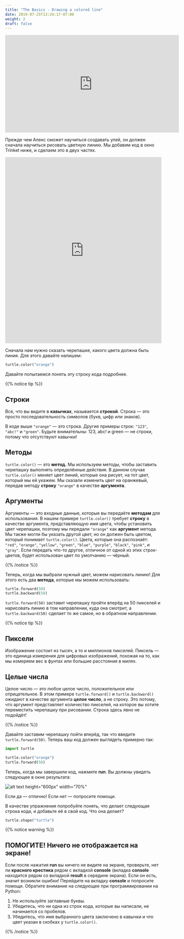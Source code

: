```yaml
---
title: "The Basics - Drawing a colored line"
date: 2019-07-25T13:24:17-07:00
weight: 2
draft: false
---
```


<p style="text-align: center;"><iframe width="560" height="315" src="https://www.youtube.com/embed/uSQGtnlot2s" frameborder="0" allow="accelerometer; autoplay; clipboard-write; encrypted-media; gyroscope; picture-in-picture" allowfullscreen></iframe></p>

Прежде чем Алекс сможет научиться создавать улей, он должен сначала научиться рисовать цветную линию. Мы добавим код в окно Trinket ниже, и сделаем это в двух частях.

<iframe src="https://trinket.io/embed/python/1363ac22be" width="100%" height="600" frameborder="0" marginwidth="0" marginheight="0" allowfullscreen></iframe>

Сначала нам нужно сказать черепашке, какого цвета должна быть линия. Для этого давайте напишем:

``` python
turtle.color("orange")
```

Давайте попытаемся понять эту строку кода подробнее.

{{% notice tip %}}

## Строки

Все, что вы видите в **кавычках**, называется **строкой**. Строка — это просто последовательность символов (букв, цифр или знаков).

В коде выше `"orange"` — это строка. Другие примеры строк: `"123"`, `"abc!"` и `"green"`. Будьте внимательны: 123, abc! и green — не строки, потому что отсутствуют кавычки!

## Методы

`turtle.color()` — это **метод.** Мы используем методы, чтобы заставить черепашку выполнять определённые действия. В данном случае `turtle.color()` меняет цвет линий, которые она рисует, на тот цвет, который мы ей укажем. Мы сказали изменить цвет на оранжевый, передав методу **строку** `"orange"` в качестве **аргумента**.

## Аргументы

Аргументы — это входные данные, которые вы передаёте **методам** для использования. В нашем примере `turtle.color()` требует **строку** в качестве аргумента, представляющую имя цвета, чтобы установить цвет черепашки, поэтому мы передали `"orange"` как **аргумент** метода. Мы также могли бы указать другой цвет, но он должен быть цветом, который понимает `turtle.color()`. Цвета, которые она распознаёт: `"red"`, `"orange"`, `"yellow"`, `"green"`, `"blue"`, `"purple"`, `"black"`, `"pink"`, и `"gray"`. Если передать что-то другое, отличное от одной из этих строк-цветов, будет использован цвет по умолчанию — чёрный.

{{% /notice %}}

Теперь, когда мы выбрали нужный цвет, можем нарисовать линию! Для этого есть два **метода**, которые мы можем использовать:

``` python
turtle.forward(50)
turtle.backward(50)
```

`turtle.forward(50)` заставит черепашку пройти вперёд на 50 пикселей и нарисовать линию в том направлении, куда она смотрит, а `turtle.backward(50)` сделает то же самое, но в обратном направлении.

{{% notice tip %}}

## Пиксели

Изображение состоит из тысяч, а то и миллионов пикселей. Пиксель — это единица измерения для цифровых изображений, похожая на то, как мы измеряем вес в фунтах или большие расстояния в милях.

## Целые числа

Целое число — это любое целое число, положительное или отрицательное. В этом примере `turtle.forward()` и `turtle.backward()` ожидают в качестве аргумента **целое число**, а не строку. Это потому, что аргумент представляет количество пикселей, на которое вы хотите переместить черепашку при рисовании. Строка здесь явно не подойдёт!

{{% /notice %}}

Давайте заставим черепашку пойти вперёд, так что введите `turtle.forward(50)`. Теперь ваш код должен выглядеть примерно так:

``` python
import turtle

turtle.color("orange")
turtle.forward(50)
```

Теперь, когда мы завершили код, нажмите **run**. Вы должны увидеть следующее в окне результата:

![alt text height="600px" width="70%"](../media/basics-trinket.png "Trinket window")

Если да — отлично! Если нет — попросите помощи.

В качестве упражнения попробуйте понять, что делает следующая строка кода, и добавьте её в свой код. Что она делает?

``` python
turtle.shape("turtle")
```

{{% notice warning %}}

## ПОМОГИТЕ! Ничего не отображается на экране!

Если после нажатия **run** вы ничего не видите на экране, проверьте, нет ли **красного крестика** рядом с вкладкой **console** (вкладка **console** находится рядом со вкладкой **result** в середине экрана). Если он есть, значит возникли ошибки! Перейдите на вкладку **console** и попросите помощи. Обратите внимание на следующее при программировании на Python:

1.	Не используйте заглавные буквы.
2.	Убедитесь, что ни одна из строк кода, которые вы написали, не начинается со пробелов.
3.	Убедитесь, что имя выбранного цвета заключено в кавычки и что цвет указан в скобках у `turtle.color()`.

{{% /notice %}}